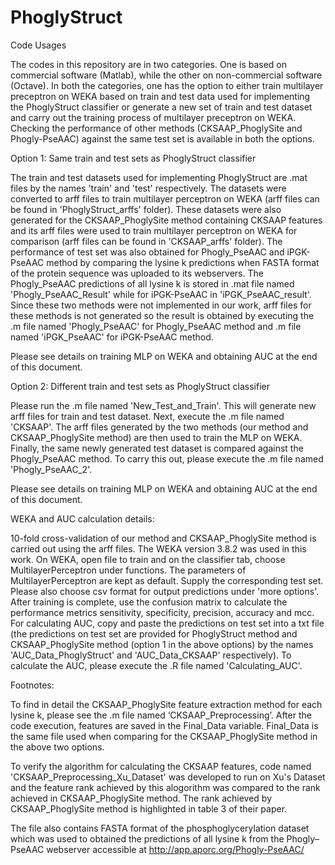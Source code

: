 # PhoglyStruct

Code Usages

The codes in this repository are in two categories. 
One is based on commercial software (Matlab), while the other on non-commercial software (Octave).
In both the categories, one has the option to either train multilayer preceptron on WEKA based on train and test data used for implementing the PhoglyStruct classifier or generate a new set of train and test dataset and carry out the training process of multilayer preceptron on WEKA. Checking the performance of other methods (CKSAAP_PhoglySite and Phogly-PseAAC) against the same test set is available in both the options.


Option 1: Same train and test sets as PhoglyStruct classifier

The train and test datasets used for implementing PhoglyStruct are .mat files by the names 'train' and 'test' respectively. The datasets were converted to arff files to train multilayer perceptron on WEKA (arff files can be found in 'PhoglyStruct_arffs' folder). These datasets were also generated for the CKSAAP_PhoglySite method containing CKSAAP features and its arff files were used to train multilayer perceptron on WEKA for comparison (arff files can be found in 'CKSAAP_arffs' folder). The performance of test set was also obtained for Phogly_PseAAC and iPGK-PseAAC method by comparing the lysine k predictions when FASTA format of the protein sequence was uploaded to its webservers. The Phogly_PseAAC predictions of all lysine k is stored in .mat file named 'Phogly_PseAAC_Result' while for iPGK-PseAAC in 'iPGK_PseAAC_result'. Since these two methods were not implemented in our work, arff files for these methods is not generated so the result is obtained by executing the .m file named 'Phogly_PseAAC' for Phogly_PseAAC method and .m file named 'iPGK_PseAAC' for iPGK-PseAAC method.    

Please see details on training MLP on WEKA and obtaining AUC at the end of this document.

 
Option 2: Different train and test sets as PhoglyStruct classifier

Please run the .m file named 'New_Test_and_Train'. This will generate new arff files for train and test dataset. Next, execute the .m file named 'CKSAAP'. The arff files generated by the two methods (our method and CKSAAP_PhoglySite method) are then used to train the MLP on WEKA. Finally, the same newly generated test dataset is compared against the Phogly_PseAAC method. To carry this out, please execute the .m file named 'Phogly_PseAAC_2'.

Please see details on training MLP on WEKA and obtaining AUC at the end of this document.
     

WEKA and AUC calculation details:

10-fold cross-validation of our method and CKSAAP_PhoglySite method is carried out using the arff files. The WEKA version 3.8.2 was used in this work. On WEKA, open file to train and on the classifier tab, choose MultilayerPerceptron under functions. The parameters of MultilayerPerceptron are kept as default. Supply the corresponding test set. Please also choose csv format for output predictions under 'more options'. After training is complete, use the confusion matrix to calculate the performance metrics sensitivity, specificity, precision, accuracy and mcc. For calculating AUC, copy and paste the predictions on test set into a txt file (the predictions on test set are provided for PhoglyStruct method and CKSAAP_PhoglySite method (option 1 in the above options) by the names 'AUC_Data_PhoglyStruct' and 'AUC_Data_CKSAAP' respectively). To calculate the AUC, please execute the .R file named 'Calculating_AUC'. 

Footnotes:

To find in detail the CKSAAP_PhoglySite feature extraction method for each lysine k, please see the .m file named ‘CKSAAP_Preprocessing’. After the code execution, features are saved in the Final_Data variable. Final_Data is the same file used when comparing for the CKSAAP_PhoglySite method in the above two options.

To verify the algorithm for calculating the CKSAAP features, code named 'CKSAAP_Preprocessing_Xu_Dataset' was developed to run on Xu's Dataset and the feature rank achieved by this alogorithm was compared to the rank achieved in CKSAAP_PhoglySite method. The rank achieved by CKSAAP_PhoglySite method is highlighted in table 3 of their paper.  

The file also contains FASTA format of the phosphoglycerylation dataset which was used to obtained the predictions of all lysine k from the Phogly–PseAAC webserver accessible at http://app.aporc.org/Phogly-PseAAC/
